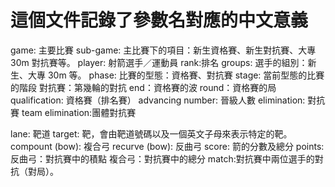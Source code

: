 # 這個文件記錄了參數名對應的中文意義

game: 主要比賽
sub-game: 主比賽下的項目：新生資格賽、新生對抗賽、大專 30m 對抗賽等。
player: 射箭選手／運動員
rank:排名
groups: 選手的組別：新生、大專 30m 等。
phase: 比賽的型態：資格賽、對抗賽
stage:
當前型態的比賽的階段
對抗賽：第幾輪的對抗
end：資格賽的波
round：資格賽的局
qualification: 資格賽（排名賽）
advancing number: 晉級人數
elimination: 對抗賽
team elimination:團體對抗賽

lane: 靶道
target: 靶，會由靶道號碼以及一個英文子母來表示特定的靶。
compount (bow): 複合弓
recurve (bow): 反曲弓
score: 箭的分數及總分
points:
反曲弓：對抗賽中的積點
複合弓：對抗賽中的總分
match:對抗賽中兩位選手的對抗（對局）。
